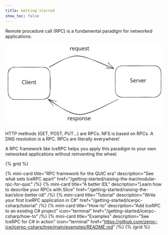 ```yaml
---
title: Getting started
show_toc: false
---
```


Remote procedure call (RPC) is a fundamental paradigm for networked applications:

![RPC diagram](diagrams/rpc.svg)

HTTP methods (GET, POST, PUT...) are RPCs. NFS is based on RPCs. A DNS resolution is a RPC. RPCs are literally everywhere!

A RPC framework like IceRPC helps you apply this paradigm to your own networked applications without reinventing the
wheel.

{% grid %}

{% mini-card
   title="RPC framework for the QUIC era"
   description="See what sets IceRPC apart"
   href="/getting-started/raising-the-bar/modular-rpc-for-quic" /%}
{% mini-card
   title="A better IDL"
   description="Learn how to describe your RPCs with Slice"
   href="/getting-started/raising-the-bar/slice-better-idl" /%}
{% mini-card
   title="Tutorial"
   description="Write your first IceRPC application in C#"
   href="/getting-started/icerpc-csharp/tutorial" /%}
{% mini-card
   title="How-to"
   description="Add IceRPC to an existing C# project"
   icon="terminal"
   href="/getting-started/icerpc-csharp/how-to" /%}
{% mini-card
   title="Examples"
   description="See IceRPC for C# in action"
   icon="terminal"
   href="https://github.com/zeroc-ice/icerpc-csharp/tree/main/examples/README.md" /%}
{% /grid %}
